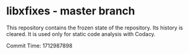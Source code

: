 # libxfixes - master branch

This repository contains the frozen state of the repository.
Its history is cleared. It is used only for static code
analysis with Codacy.

Commit Time: 1712987898